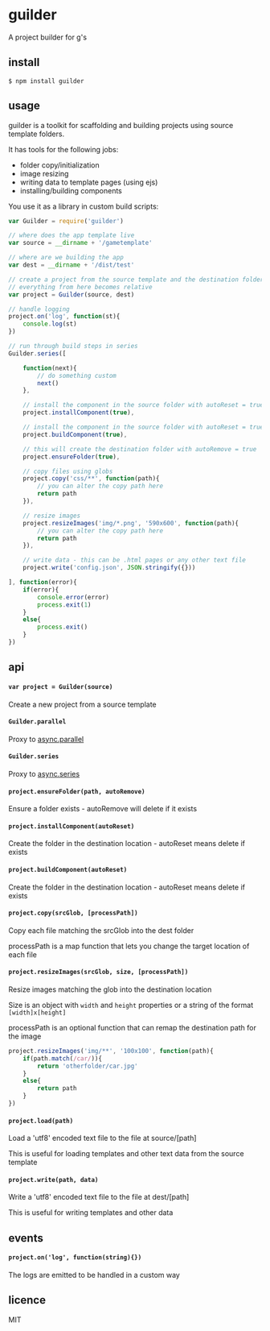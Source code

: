 guilder
=======

A project builder for g's

## install

```
$ npm install guilder
```

## usage

guilder is a toolkit for scaffolding and building projects using source template folders.

It has tools for the following jobs:

 * folder copy/initialization
 * image resizing
 * writing data to template pages (using ejs)
 * installing/building components

You use it as a library in custom build scripts:

```js
var Guilder = require('guilder')

// where does the app template live
var source = __dirname + '/gametemplate'

// where are we building the app
var dest = __dirname + '/dist/test'

// create a project from the source template and the destination folder
// everything from here becomes relative
var project = Guilder(source, dest)

// handle logging
project.on('log', function(st){
	console.log(st)
})

// run through build steps in series
Guilder.series([

	function(next){
		// do something custom
		next()
	},

	// install the component in the source folder with autoReset = true
	project.installComponent(true),

	// install the component in the source folder with autoReset = true
	project.buildComponent(true),

	// this will create the destination folder with autoRemove = true
	project.ensureFolder(true),

	// copy files using globs
	project.copy('css/**', function(path){
		// you can alter the copy path here
		return path
	}),

	// resize images
	project.resizeImages('img/*.png', '590x600', function(path){
		// you can alter the copy path here
		return path
	}),

	// write data - this can be .html pages or any other text file
	project.write('config.json', JSON.stringify({}))

], function(error){
	if(error){
		console.error(error)
		process.exit(1)
	}
	else{
		process.exit()	
	}
})
```

## api

#### `var project = Guilder(source)`

Create a new project from a source template

#### `Guilder.parallel`

Proxy to [async.parallel](https://github.com/caolan/async#parallel)

#### `Guilder.series`

Proxy to [async.series](https://github.com/caolan/async#seriestasks-callback)


#### `project.ensureFolder(path, autoRemove)`

Ensure a folder exists - autoRemove will delete if it exists

#### `project.installComponent(autoReset)`

Create the folder in the destination location - autoReset means delete if exists

#### `project.buildComponent(autoReset)`

Create the folder in the destination location - autoReset means delete if exists

#### `project.copy(srcGlob, [processPath])`

Copy each file matching the srcGlob into the dest folder

processPath is a map function that lets you change the target location of each file

#### `project.resizeImages(srcGlob, size, [processPath])`

Resize images matching the glob into the destination location

Size is an object with `width` and `height` properties or a string of the format `[width]x[height]`

processPath is an optional function that can remap the destination path for the image

```js
project.resizeImages('img/**', '100x100', function(path){
	if(path.match(/car/)){
		return 'otherfolder/car.jpg'
	}
	else{
		return path
	}
})
```

#### `project.load(path)`

Load a 'utf8' encoded text file to the file at source/[path]

This is useful for loading templates and other text data from the source template

#### `project.write(path, data)`

Write a 'utf8' encoded text file to the file at dest/[path]

This is useful for writing templates and other data

## events

#### `project.on('log', function(string){})`

The logs are emitted to be handled in a custom way

## licence
MIT

